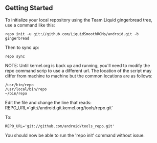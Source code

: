Getting Started
---------------

To initialize your local repository using the Team Liquid gingerbread tree, use a command like this:

    repo init -u git://github.com/LiquidSmoothROMs/android.git -b gingerbread

Then to sync up:

    repo sync

NOTE:
Until kernel.org is back up and running, you'll need to modify the repo command scrip to use
a different url.
The location of the script may differ from machine to machine but the common locations are as follows:

    /usr/bin/repo
    /usr/local/bin/repo
    ~/bin/repo

Edit the file and change the line that reads:
    REPO_URL='git://android.git.kernel.org/tools/repo.git'

To:

    REPO_URL='git://github.com/android/tools_repo.git'

You should now be able to run the 'repo init' command without issue.

